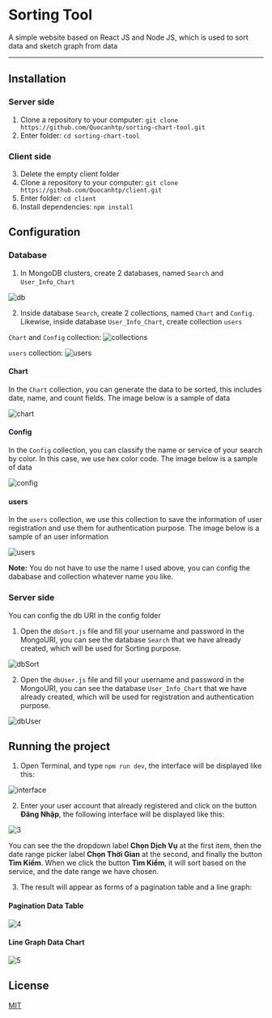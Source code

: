 # Sorting Tool
A simple website based on React JS and Node JS, which is used to sort data and sketch graph from data

---
## Installation

### Server side
1. Clone a repository to your computer: `git clone https://github.com/Quocanhtp/sorting-chart-tool.git`
2. Enter folder: `cd sorting-chart-tool`

### Client side
3. Delete the empty client folder
4. Clone a repository to your computer: `git clone https://github.com/Quocanhtp/client.git`
5. Enter folder: `cd client`
6. Install dependencies: `npm install`

## Configuration

### Database
1. In MongoDB clusters, create 2 databases, named `Search` and `User_Info_Chart` 

![db](https://user-images.githubusercontent.com/36063411/104437581-8a2a2900-55c1-11eb-9510-4396c5f42925.PNG)

2. Inside database `Search`, create 2 collections, named `Chart` and `Config`. Likewise, inside database `User_Info_Chart`, create collection `users`

`Chart` and `Config` collection: 
![collections](https://user-images.githubusercontent.com/36063411/104437730-bba2f480-55c1-11eb-8b3c-a65d9ccc6130.PNG)

`users` collection: 
![users](https://user-images.githubusercontent.com/36063411/104438024-163c5080-55c2-11eb-9079-914676b759f7.PNG)

#### Chart
In the `Chart` collection, you can generate the data to be sorted, this includes date, name, and count fields. The image below is a sample of data

![chart](https://user-images.githubusercontent.com/36063411/104439984-5dc3dc00-55c4-11eb-81f5-8b5fc7495aef.PNG)

#### Config
In the `Config` collection, you can classify the name or service of your search by color. In this case, we use hex color code. The image below is a sample of data

![config](https://user-images.githubusercontent.com/36063411/104440334-c9a64480-55c4-11eb-9888-86465b5a3221.PNG)

#### users
In the `users` collection, we use this collection to save the information of user registration and use them for authentication purpose. The image below is a sample of an user information

![users](https://user-images.githubusercontent.com/36063411/104440500-05d9a500-55c5-11eb-92ac-56f4a0d64acf.PNG)

**Note:** You do not have to use the name I used above, you can config the dababase and collection whatever name you like.
### Server side
You can config the db URI in the config folder

1. Open the `dbSort.js` file and fill your username and password in the MongoURI, you can see the database `Search` that we have already created, which will be used for Sorting purpose. 

![dbSort](https://user-images.githubusercontent.com/36063411/104436200-e2602b80-55bf-11eb-80d7-39e44ae34858.PNG)

2. Open the `dbUser.js` file and fill your username and password in the MongoURI, you can see the database `User_Info_Chart` that we have already created, which will be used for registration and authentication purpose.

![dbUser](https://user-images.githubusercontent.com/36063411/104436251-f60b9200-55bf-11eb-96a3-93ad0399db61.PNG)
## Running the project
1. Open Terminal, and type `npm run dev`, the interface will be displayed like this:

![interface](https://user-images.githubusercontent.com/36063411/104434045-5947f500-55bd-11eb-8035-001cfd40431b.PNG)

2. Enter your user account that already registered and click on the button **Đăng Nhập**, the following interface will be displayed like this:

![3](https://user-images.githubusercontent.com/36063411/90371771-a15bfd80-e099-11ea-90df-7b2db3c5b792.PNG)

You can see the the dropdown label **Chọn Dịch Vụ** at the first item, then the date range picker label **Chọn Thời Gian** at the second, and finally the button **Tìm Kiếm**. When we click the button **Tìm Kiếm**, it will sort based on the service, and the date range we have chosen. 

3. The result will appear as forms of a pagination table and a line graph:

#### Pagination Data Table
![4](https://user-images.githubusercontent.com/36063411/90372491-af5e4e00-e09a-11ea-81c5-79a4d529d783.PNG)

#### Line Graph Data Chart
![5](https://user-images.githubusercontent.com/36063411/90372584-cf8e0d00-e09a-11ea-8d5e-87cf212d008d.PNG)

## License
[MIT](https://choosealicense.com/licenses/mit/)

